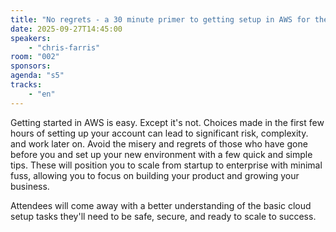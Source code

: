 ```yaml
---
title: "No regrets - a 30 minute primer to getting setup in AWS for the long haul"
date: 2025-09-27T14:45:00
speakers:
    - "chris-farris"
room: "002"
sponsors: 
agenda: "s5"
tracks:
    - "en"
---
```


Getting started in AWS is easy. Except it's not. Choices made in the first few hours of setting up your account can lead to significant risk, complexity. and work later on. Avoid the misery and regrets of those who have gone before you and set up your new environment with a few quick and simple tips. These will position you to scale from startup to enterprise with minimal fuss, allowing you to focus on building your product and growing your business.

Attendees will come away with a better understanding of the basic cloud setup tasks they'll need to be safe, secure, and ready to scale to success. 